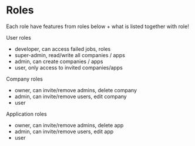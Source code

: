 # Roles

Each role have features from roles below + what is listed together with role!

User roles
 - developer, can access failed jobs, roles
 - super-admin, read/write all companies / apps
 - admin, can create companies / apps
 - user, only access to invited companies/apps 
 
Company roles
 - owner, can invite/remove admins, delete company
 - admin, can invite/remove users, edit company
 - user 
 
Application roles
 - owner, can invite/remove admins, delete app
 - admin, can invite/remove users, edit app
 - user 

